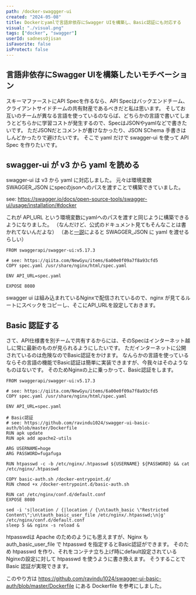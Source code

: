 ```yaml
---
path: /docker-swaggger-ui
created: "2024-05-08"
title: Dockerとyamlで言語非依存にSwagger UIを構築し、Basic認証にも対応する
visual: "./visual.png"
tags: ["docker", "swagger"]
userId: sadnessOjisan
isFavorite: false
isProtect: false
---
```


## 言語非依存にSwagger UIを構築したいモチベーション

スキーマファーストにAPI Specを作るなら、API Specはバックエンドチーム、クライアントサイドチームの共有財産であるべきだと私は思います。
そしてお互いのチームが異なる言語を使っているのならば、どちらかの言語で書いてしまうとどちらかに学習コストが発生するので、SpecはJSONやyamlなどで書きたいです。
ただJSONだとコメントが書けなかったり、JSON SChema 手書きはしんどかったりで避けたいです。
そこで yaml だけで swagger-ui を使って API Spec を作りたいです。

## swagger-ui が v3 から yaml を読める

swagger-ui は v3 から yaml に対応しました。
元々は環境変数 SWAGGER_JSON にspecのjsonへのパスを渡すことで構築できていました。

see: https://swagger.io/docs/open-source-tools/swagger-ui/usage/installation/#docker

これが API_URL という環境変数にyamlへのパスを渡すと同じように構築できるようになりました。
（なんだけど、公式のドキュメント見てもそんなことは書かれてないんだよな）
（あと[一説](https://qiita.com/A-Kira/items/3d17396c7cc98873e29d)によると SWAGGER_JSON に yaml を渡せるらしい）

```
FROM swaggerapi/swagger-ui:v5.17.3

# see: https://qiita.com/NewGyu/items/6a00e0f09a7f8a93cfd5
COPY spec.yaml /usr/share/nginx/html/spec.yaml

ENV API_URL=spec.yaml

EXPOSE 8080
```

swagger ui は組み込まれているNginxで配信されているので、nginx が見てるルートにスペックをコピーし、そこにAPI_URLを設定しておきます。

## Basic 認証する

さて、API仕様書を別チームで共有するからには、そのSpecはインターネット越しに常に最新のものが見られるようにしたいです。
ただインターネットに公開されているのは危険なのでBasic認証をかけます。
なんらかの言語を使っているならその言語の機能でBasic認証は簡単に実装できますが、今我々はそのようなものはないです。
そのためNginxの上に乗っかって、Basic認証をします。

```
FROM swaggerapi/swagger-ui:v5.17.3

# see: https://qiita.com/NewGyu/items/6a00e0f09a7f8a93cfd5
COPY spec.yaml /usr/share/nginx/html/spec.yaml

ENV API_URL=spec.yaml

# Basic認証
# see: https://github.com/ravindu1024/swagger-ui-basic-auth/blob/master/Dockerfile
RUN apk update
RUN apk add apache2-utils

ARG USERNAME=hoge
ARG PASSWORD=fugafuga

RUN htpasswd -c -b /etc/nginx/.htpasswd ${USERNAME} ${PASSWORD} && cat /etc/nginx/.htpasswd

COPY basic-auth.sh /docker-entrypoint.d/
RUN chmod +x /docker-entrypoint.d/basic-auth.sh

RUN cat /etc/nginx/conf.d/default.conf
EXPOSE 8080
```

```
sed -i 's|location / {|location / {\n\tauth_basic \"Restricted Content\";\n\tauth_basic_user_file /etc/nginx/.htpasswd;\n|g' /etc/nginx/conf.d/default.conf
sleep 5 && nginx -s reload &
```

htpasswdは Apache のためのようにも思えますが、Nginx も auth_basic_user_file で htpasswd を指定するとBasic認証ができます。
そのため htpasswd を作り、それをコンテナ立ち上げ時にdefault設定されているNginxの設定に対して htpasswd を使うように書き換えます。
そうすることで Basic 認証が実現できます。

このやり方は https://github.com/ravindu1024/swagger-ui-basic-auth/blob/master/Dockerfile にある Dockerfile を参考にしました。
